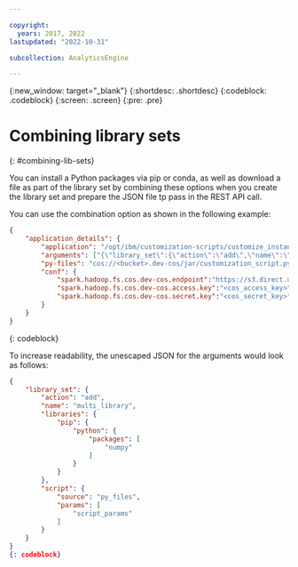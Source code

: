 ```yaml
---

copyright:
  years: 2017, 2022
lastupdated: "2022-10-31"

subcollection: AnalyticsEngine

---
```


<!-- Attribute definitions -->
{:new_window: target="_blank"}
{:shortdesc: .shortdesc}
{:codeblock: .codeblock}
{:screen: .screen}
{:pre: .pre}

# Combining library sets
{: #combining-lib-sets}

You can install a Python packages via pip or conda, as well as download a file as part of the library set by combining these options when you create the library set and prepare the JSON file tp pass in the REST API call.

You can use the combination option as shown in the following example:

```json
{
	"application_details": {
		"application": "/opt/ibm/customization-scripts/customize_instance_app.py",
		"arguments": ["{\"library_set\":{\"action\":\"add\",\"name\":\"multi_library\",\"libraries\":{\"pip\":{\"python\":{\"packages\":[\"numpy\"]}}},\"script\":{\"source\":\"py_files\",\"params\":[\"script_params\"]}}}"],
		"py-files": "cos://<bucket>.dev-cos/jar/customization_script.py",
		"conf": {
			"spark.hadoop.fs.cos.dev-cos.endpoint":"https://s3.direct.us-south.cloud-object-storage.appdomain.cloud",
			"spark.hadoop.fs.cos.dev-cos.access.key":"<cos_access_key>",
			"spark.hadoop.fs.cos.dev-cos.secret.key":"<cos_secret_key>"
		}
	}
}
```
{: codeblock}


To increase readability, the unescaped JSON for the arguments would look as follows:

```json
{
    "library_set": {
        "action": "add",
        "name": "multi_library",
        "libraries": {
            "pip": {
                "python": {
                    "packages": [
                        "numpy"
                    ]
                }
            }
        },
        "script": {
            "source": "py_files",
            "params": [
                "script_params"
            ]
        }
    }
}
{: codeblock}
